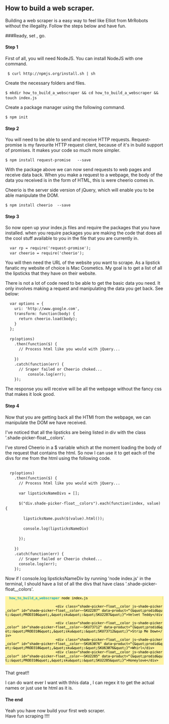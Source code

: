## How to build a web scraper.


Building a web scraper is a easy way to feel like Elliot from MrRobots without the illegality. Follow the steps below and have fun.

###Ready, set , go.


#### Step 1  
First of all, you will need NodeJS. You can install NodeJS with one command.

```
 $ curl http://npmjs.org/install.sh | sh
```
Create the necessary folders and files.

```
$ mkdir how_to_build_a_webscraper && cd how_to_build_a_webscraper && touch index.js
```

Create a package manager using the following command.

```
$ npm init 
```


#### Step 2

You will need to be able to send and receive HTTP requests. Request-promise is my favourite HTTP request client, because of it's in build support of promises. It makes your code so much more simpler. 

``` 
$ npm install request-promise   --save
```

With the package above we can now send requests to web pages and receive data back. When you make a request to a webpage, the body of the data you received is in the form of HTML, this is were cheerio comes in.<br>

Cheerio is the server side version of jQuery, which will enable you to be able manipulate the DOM.

``` 
$ npm install cheerio  --save
```

#### Step 3

So now open up your index.js files and require the packages that you have installed. when you require packages you are making the code that does all the cool stuff available to you in the file that you are currently in.

```
  var rp = require('request-promise');
  var cheerio = require('cheerio'); 

```

You will then need the URL of the website you want to scrape. 
As a lipstick fanatic my website of choice is Mac Cosmetics. My goal is to get a list of all the lipsticks that they have on their website.

There is not a lot of code need to be able to get the basic data you need. It only involves making a request and manipulating the data you get back. See below:

```
  var options = {
    uri: 'http://www.google.com',
    transform: function(body) {
      return cheerio.load(body);
    }
  };

  rp(options)
    .then(function($) {
      // Process html like you would with jQuery...
    
    })
    .catch(function(err) {
      // Sraper failed or Cheerio choked...
          console.log(err);
    });

``` 

The response you will receive will be all the webpage without the fancy css that makes it look good.


  
#### Step 4

Now that you are getting back all the HTMl from the webpage, we can manipulate the DOM we have received. 

I've noticed that all the lipsticks are being listed in div with the class '.shade-picker-float__colors'. 

I’ve stored Cheerio in a $ variable which at the moment  loading the body of the request that contains the html. So now I can use it to get each of the divs for me from the html using the following code.

```

  rp(options)
    .then(function($) {
      // Process html like you would with jQuery...
      
      var lipsticksNameDivs = [];

      $("div.shade-picker-float__colors").each(function(index, value) {

        lipsticksName.push($(value).html());
        
        console.log(lipsticksNameDiv)

      });
    
    })
    .catch(function(err) {
      // Sraper failed or Cheerio choked...
      console.log(err);
    });

``` 
Now if I console.log lipsticksNameDiv by running 'node index.js' in the terminal, I should have a list of all the divs that have class '.shade-picker-float__colors'. 

![](/images/lipstickDivs.png)

That great!!

I can do want ever I want with thhis data , I can regex it to get the actual names or just use te html as it is.



#### The end

Yeah you have now build your first web scraper. <br>
Have fun scraping !!!!



